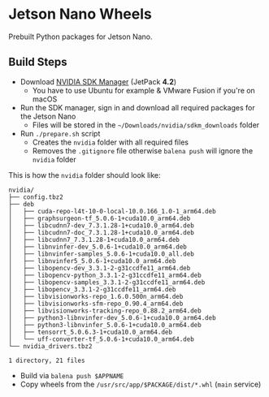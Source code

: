 # Jetson Nano Wheels

Prebuilt Python packages for Jetson Nano.

## Build Steps

* Download [NVIDIA SDK Manager](https://developer.nvidia.com/embedded/jetpack) (JetPack **4.2**)
  * You have to use Ubuntu for example & VMware Fusion if you're on macOS
* Run the SDK manager, sign in and download all required packages for the Jetson Nano
  * Files will be stored in the `~/Downloads/nvidia/sdkm_downloads` folder
* Run `./prepare.sh` script
  * Creates the `nvidia` folder with all required files
  * Removes the `.gitignore` file otherwise `balena push` will ignore the `nvidia` folder

This is how the `nvidia` folder should look like:

```text
nvidia/
├── config.tbz2
├── deb
│   ├── cuda-repo-l4t-10-0-local-10.0.166_1.0-1_arm64.deb
│   ├── graphsurgeon-tf_5.0.6-1+cuda10.0_arm64.deb
│   ├── libcudnn7-dev_7.3.1.28-1+cuda10.0_arm64.deb
│   ├── libcudnn7-doc_7.3.1.28-1+cuda10.0_arm64.deb
│   ├── libcudnn7_7.3.1.28-1+cuda10.0_arm64.deb
│   ├── libnvinfer-dev_5.0.6-1+cuda10.0_arm64.deb
│   ├── libnvinfer-samples_5.0.6-1+cuda10.0_all.deb
│   ├── libnvinfer5_5.0.6-1+cuda10.0_arm64.deb
│   ├── libopencv-dev_3.3.1-2-g31ccdfe11_arm64.deb
│   ├── libopencv-python_3.3.1-2-g31ccdfe11_arm64.deb
│   ├── libopencv-samples_3.3.1-2-g31ccdfe11_arm64.deb
│   ├── libopencv_3.3.1-2-g31ccdfe11_arm64.deb
│   ├── libvisionworks-repo_1.6.0.500n_arm64.deb
│   ├── libvisionworks-sfm-repo_0.90.4_arm64.deb
│   ├── libvisionworks-tracking-repo_0.88.2_arm64.deb
│   ├── python3-libnvinfer-dev_5.0.6-1+cuda10.0_arm64.deb
│   ├── python3-libnvinfer_5.0.6-1+cuda10.0_arm64.deb
│   ├── tensorrt_5.0.6.3-1+cuda10.0_arm64.deb
│   └── uff-converter-tf_5.0.6-1+cuda10.0_arm64.deb
└── nvidia_drivers.tbz2

1 directory, 21 files
```

* Build via `balena push $APPNAME`
* Copy wheels from the `/usr/src/app/$PACKAGE/dist/*.whl` (`main` service)
